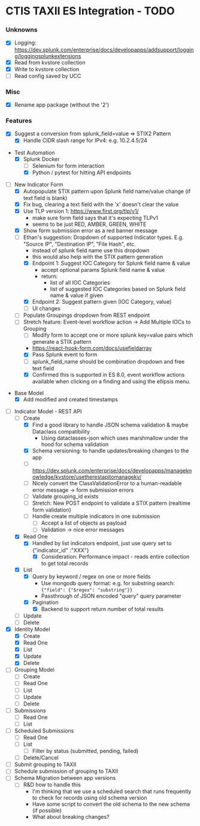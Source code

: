 # CTIS TAXII ES Integration - TODO

### Unknowns
- [X] Logging: https://dev.splunk.com/enterprise/docs/developapps/addsupport/logging/loggingsplunkextensions
- [X] Read from kvstore collection
- [X] Write to kvstore collection
- [ ] Read config saved by UCC

### Misc
- [X] Rename app package (without the '2')


### Features
- [X] Suggest a conversion from splunk_field=value => STIX2 Pattern
  - [X] Handle CIDR slash range for IPv4: e.g. 10.2.4.5/24 
- Test Automation
  - [X] Splunk Docker
    - [ ] Selenium for form interaction
    - [X] Python / pytest for hitting API endpoints
- [ ] New Indicator Form
    - [X] Autopopulate STIX pattern upon Splunk field name/value change (if text field is blank)
    - [X] Fix bug, clearing a text field with the 'x' doesn't clear the value
    - [X] Use TLP version 1: https://www.first.org/tlp/v1/
        - make sure form field says that it's expecting TLPv1
        - seems to be just RED, AMBER, GREEN, WHITE
    - [X] Show form submission error as a red banner message
    - [ ] Ethan's suggestion: Dropdown of supported Indicator types. E.g. "Source IP", "Destination IP", "File Hash", etc.
      - instead of splunk field name use this dropdown
      - this would also help with the STIX pattern generation
      - [X] Endpoint 1: Suggest IOC Category for Splunk field name & value
        - accept optional params Splunk field name & value
        - return:
          - list of all IOC Categories
          - list of suggested IOC Categories based on Splunk field name & value if given
      - [X] Endpoint 2: Suggest pattern given (IOC Category, value)
      - [ ] UI changes
    - [ ] Populate Groupings dropdown from REST endpoint
    - [ ] Stretch feature: Event-level workflow action -> Add Multiple IOCs to Grouping
      - [ ] Modify form to accept one or more splunk key=value pairs which generate a STIX pattern
      - https://react-hook-form.com/docs/usefieldarray
      - [X] Pass Splunk event to form
      - [ ] splunk_field_name should be combination dropdown and free text field
      - [X] Confirmed this is supported in ES 8.0, event workflow actions available when clicking on a finding and using the ellipsis menu.
- Base Model
  - [X] Add modified and created timestamps
- [ ] Indicator Model - REST API
    - [ ] Create
        - [X] Find a good library to handle JSON schema validation & maybe Dataclass compatibility
          - Using dataclasses-json which uses marshmallow under the hood for schema validation
        - [X] Schema versioning: to handle updates/breaking changes to the app
        - [ ] https://dev.splunk.com/enterprise/docs/developapps/manageknowledge/kvstore/usetherestapitomanagekv/ 
        - [ ] Nicely convert the ClassValidationError to a human-readable error message -> form submission errors
        - [ ] Validate grouping_id exists
        - [ ] Stretch: New POST endpoint to validate a STIX pattern (realtime form validation)
        - [ ] Handle create multiple indicators in one submission
          - [ ] Accept a list of objects as payload
          - [ ] Validation -> nice error messages
    - [X] Read One
      - [X] Handled by list indicators endpoint, just use query set to {"indicator_id" :"XXX"}
          - [X] Consideration: Performance impact - reads entire collection to get total records
    - [X] List
      - [X] Query by keyword / regex on one or more fields
        - Use mongodb query format: e.g. for substring search: `{"field": {"$regex": "substring"}}`
        - Passthrough of JSON encoded "query" query parameter
      - [X] Pagination
        - [X] Backend to support return number of total results
    - [ ] Update
    - [ ] Delete
- [X] Identity Model
    - [X] Create
    - [X] Read One
    - [X] List
    - [X] Update
    - [X] Delete
- [ ] Grouping Model
    - [ ] Create
    - [ ] Read One
    - [ ] List
    - [ ] Update
    - [ ] Delete
- [ ] Submissions
    - [ ] Read One
    - [ ] List
- [ ] Scheduled Submissions
    - [ ] Read One
    - [ ] List
      - [ ] Filter by status (submitted, pending, failed)
    - [ ] Delete/Cancel
- [ ] Submit grouping to TAXII
- [ ] Schedule submission of grouping to TAXII
- [ ] Schema Migration between app versions
  - [ ] R&D how to handle this
    - I'm thinking that we use a scheduled search that runs frequently to check for records using old schema version
    - Have some script to convert the old schema to the new schema (if possible)
    - What about breaking changes?
